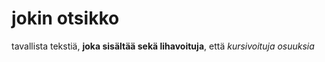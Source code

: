 # jokin otsikko
tavallista tekstiä, **joka sisältää sekä lihavoituja**, että *kursivoituja osuuksia*
